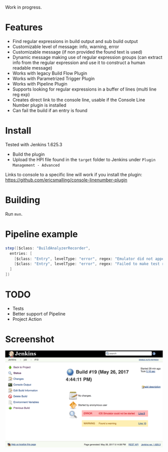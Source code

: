 Work in progress.

Features
========
- Find regular expressions in build output and sub build output
- Customizable level of message: info, warning, error
- Customizable message (if non provided the found text is used)
- Dynamic message making use of regular expression groups (can extract info from the regular expression and use it to construct a human readable message)
- Works with legacy Build Flow Plugin
- Works with Parametrized Trigger Plugin
- Works with Pipeline Plugin
- Supports looking for regular expressions in a buffer of lines (multi line reg exp)
- Creates direct link to the console line, usable if the Console Line Number plugin is installed
- Can fail the build if an entry is found

Install
=======

Tested with Jenkins 1.625.3

* Build the plugin
* Upload the HPI file found in the `target` folder to Jenkins under `Plugin Management - Advanced`

Links to console to a specific line will work if you install the plugin:
https://github.com/ericsmalling/console-linenumber-plugin

Building
========

Run `mvn`.

Pipeline example
================
```groovy
step([$class: "BuildAnalyzerRecorder",
  entries: [
    [$class: "Entry", levelType: "error", regex: "Emulator did not appear to start; giving up"],
    [$class: "Entry", levelType: "error", regex: "Failed to make test runner session", message: "Simulator could not start"]
  ]
])
```

TODO
====

- Tests
- Better support of Pipeline
- Project Action


Screenshot
==========
![Screenshot](screenshot.png)
